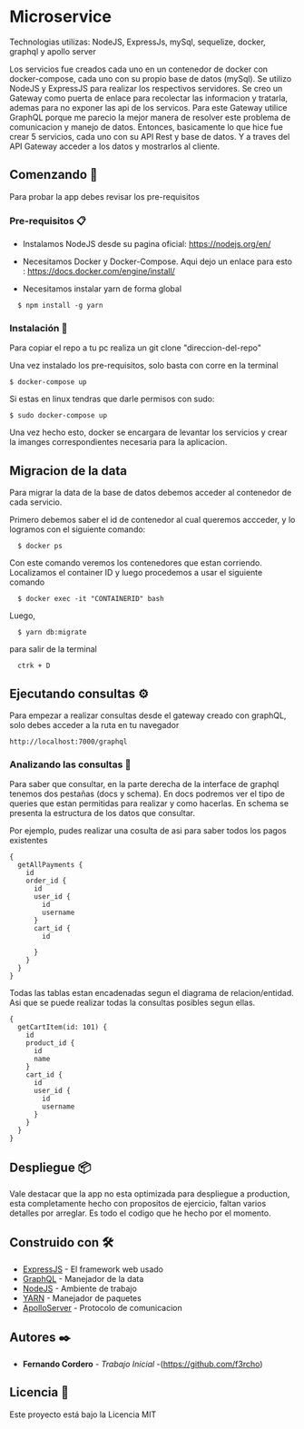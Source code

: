 
# Microservice
Technologias utilizas:
NodeJS, ExpressJs, mySql, sequelize, docker, graphql y apollo server

Los servicios fue creados cada uno en un contenedor de docker con docker-compose, cada uno con su propio base de datos (mySql). Se utilizo NodeJS y ExpressJS para realizar los respectivos servidores.
Se creo un Gateway como puerta de enlace para recolectar las informacion y tratarla, ademas para no exponer las api de los servicos.
Para este Gateway utilice GraphQL porque me parecio la mejor manera de resolver este problema de comunicacion y manejo de datos. Entonces, basicamente lo que hice fue crear 5 servicios, cada uno con su API Rest y base de datos. Y a traves del API Gateway acceder a los datos y mostrarlos al cliente.


## Comenzando 🚀

Para probar la app debes revisar los pre-requisitos


### Pre-requisitos 📋
- Instalamos NodeJS desde su pagina oficial: https://nodejs.org/en/ 

- Necesitamos Docker y Docker-Compose. Aqui dejo un enlace para esto :
  https://docs.docker.com/engine/install/
  
- Necesitamos instalar yarn de forma global
```
  $ npm install -g yarn
```

### Instalación 🔧
Para copiar el repo a tu pc realiza un git clone "direccion-del-repo"

Una vez instalado los pre-requisitos, solo basta con corre en la terminal  

```
$ docker-compose up
```

Si estas en linux tendras que darle permisos con sudo:

```
$ sudo docker-compose up
```
Una vez hecho esto, docker se encargara de levantar los servicios y crear la imanges correspondientes necesaria para la aplicacion.

## Migracion de la data
Para migrar la data de la base de datos debemos acceder al contenedor de cada servicio.

Primero debemos saber el id de contenedor al cual queremos accceder, y lo logramos con el siguiente comando:

```
  $ docker ps
```
Con este comando veremos los contenedores que estan corriendo. Localizamos el container ID y luego procedemos a usar el siguiente comando
```
  $ docker exec -it "CONTAINERID" bash
```

Luego,

```
  $ yarn db:migrate
```

para salir de la terminal

```
  ctrk + D
```
## Ejecutando consultas ⚙️

Para empezar a realizar consultas desde el gateway creado con graphQL, solo debes acceder a la ruta en tu navegador 

```
http://localhost:7000/graphql
```

### Analizando las consultas 🔩

Para saber que consultar, en la parte derecha de la interface de graphql tenemos dos pestañas (docs y schema). En docs podremos ver el tipo de queries que estan permitidas para realizar y como hacerlas. En schema se presenta la estructura de los datos que consultar. 

Por ejemplo, pudes realizar una cosulta de asi para saber todos los pagos existentes
```
{
  getAllPayments {
    id
    order_id {
      id
      user_id {
        id
        username
      }
      cart_id {
        id
        
      }
    }
  }
}
```

Todas las tablas estan encadenadas segun el diagrama de relacion/entidad. Asi que se puede realizar todas la consultas posibles segun ellas.
```
{
  getCartItem(id: 101) {
    id
    product_id {
      id
      name
    }
    cart_id {
      id
      user_id {
        id
        username
      }
    }
  }
}

```

## Despliegue 📦

Vale destacar que la app no esta optimizada para despliegue a production, esta completamente hecho con propositos de ejercicio, faltan varios detalles por arreglar. Es todo el codigo que he hecho por el momento.

## Construido con 🛠️

* [ExpressJS](http://expressjs.com/) - El framework web usado
* [GraphQL](hhttps://graphql.org/) - Manejador de la data
* [NodeJS](https://nodejs.org/es/) - Ambiente de trabajo
* [YARN](https://yarnpkg.com/) - Manejador de paquetes
* [ApolloServer](https://www.apollographql.com/docs/apollo-server/) - Protocolo de comunicacion



## Autores ✒️

* **Fernando Cordero** - *Trabajo Inicial* -(https://github.com/f3rcho)



## Licencia 📄

Este proyecto está bajo la Licencia MIT

